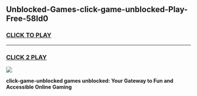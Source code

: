 
## Unblocked-Games-click-game-unblocked-Play-Free-58ld0
<h3>
<a href="https://premium76.site?title=click-game-unblocked&ref=18A">CLICK TO PLAY</a></h3>
<hr>

<h3>
<a href="https://premium76.site?title=click-game-unblocked&ref=18A">CLICK 2 PLAY</a>
  
</h3>

<a href="https://premium76.site?title=click-game-unblocked&ref=18A"><img src="https://clearcache.store/games.png"></a>


**click-game-unblocked games unblocked: Your Gateway to Fun and Accessible Online Gaming**
